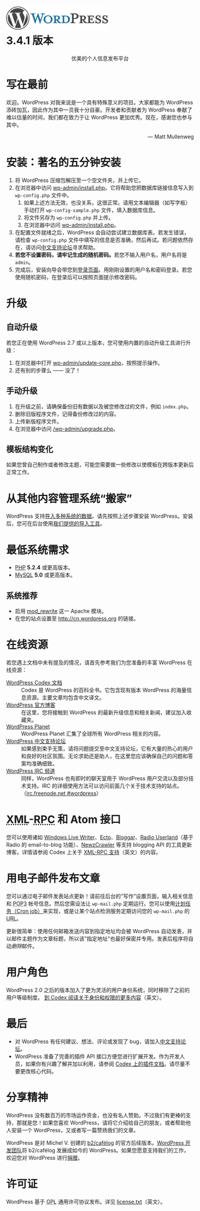 <html xmlns="http://www.w3.org/1999/xhtml">
<head>
	<meta http-equiv="Content-Type" content="text/html; charset=utf-8" />
	<title>WordPress &#8250; 说明</title> 
	<link rel="stylesheet" href="wp-admin/css/install.css?ver=20100228" type="text/css" />
</head>
<body>
<h1 id="logo">
	<a href="http://wordpress.org/"><img alt="WordPress" src="wp-admin/images/wordpress-logo.png" /></a>
	<br /> 3.4.1 版本
</h1>
<p style="text-align: center">优美的个人信息发布平台</p>

<h1>写在最前</h1>
<p>欢迎。WordPress 对我来说是一个具有特殊意义的项目。大家都能为 WordPress 添砖加瓦，因此作为其中一员我十分自豪。开发者和贡献者为 WordPress 奉献了难以估量的时间，我们都在致力于让 WordPress 更加优秀。现在，感谢您也参与其中。</p>
<p style="text-align: right">&#8212; Matt Mullenweg</p>

<h1>安装：著名的五分钟安装</h1>
<ol>
	<li>将 WordPress 压缩包解压至一个空文件夹，并上传它。</li>
	<li>在浏览器中访问 <span class="file"><a href="wp-admin/install.php">wp-admin/install.php</a></span>。它将帮助您把数据库链接信息写入到 <code>wp-config.php</code> 文件中。
		<ol>
			<li>如果上述方法无效，也没关系，这很正常。请用文本编辑器（如写字板）手动打开 <code>wp-config-sample.php</code> 文件，填入数据库信息。</li>
			<li>将文件另存为 <code>wp-config.php</code> 并上传。</li>
			<li>在浏览器中访问 <span class="file"><a href="wp-admin/install.php">wp-admin/install.php</a></span>。</li>
		</ol>
	</li>
	<li>在配置文件就绪之后，WordPress 会自动尝试建立数据库表。若发生错误，请检查 <code>wp-config.php</code> 文件中填写的信息是否准确，然后再试。若问题依然存在，请访问<a href="http://zh-cn.forums.wordpress.org/" title="WordPress 支持论坛">中文支持论坛</a>寻求帮助。</li>
	<li><strong>若您不设置密码，请牢记生成的随机密码。</strong>若您不输入用户名，用户名将是 <code>admin</code>。</li>
	<li>完成后，安装向导会带您到<a href="wp-login.php">登录页面</a>。用刚刚设置的用户名和密码登录。若您使用随机密码，在登录后可以按照页面提示修改密码。</li>
</ol>

<h1>升级</h1>
<h2>自动升级</h2>
<p>若您正在使用 WordPress 2.7 或以上版本，您可使用内置的自动升级工具进行升级：</p>
<ol>
	<li>在浏览器中打开 <span class="file"><a href="wp-admin/update-core.php">wp-admin/update-core.php</a></span>，按照提示操作。</li>
	<li>还有别的步骤么 —— 没了！</li>
</ol>

<h2>手动升级</h2>
<ol>
	<li>在升级之前，请确保备份旧有数据以及被您修改过的文件，例如 <code>index.php</code>。</li>
	<li>删除旧版程序文件，记得备份修改过的内容。</li>
	<li>上传新版程序文件。</li>
	<li>在浏览器中访问 <span class="file"><a href="wp-admin/upgrade.php">/wp-admin/upgrade.php</a>。</span></li>
</ol>

<h2>模板结构变化</h2>
<p>如果您曾自己制作或者修改主题，可能您需要做一些修改以使模板在跨版本更新后正常工作。</p>

<h1>从其他内容管理系统“搬家”</h1>
<p>WordPress 支持<a href="http://codex.wordpress.org/Importing_Content">导入多种系统的数据</a>。请先按照上述步骤安装 WordPress。安装后，您可在后台使用<a href="wp-admin/import.php" title="Import to WordPress">我们提供的导入工具</a>。</p>

<h1>最低系统需求</h1>
<ul>
	<li><a href="http://php.net/">PHP</a> <strong>5.2.4</strong> 或更高版本。</li>
	<li><a href="http://www.mysql.com/">MySQL</a> <strong>5.0</strong> 或更高版本。</li>
</ul>

<h2>系统推荐</h2>
<ul>
	<li>启用 <a href="http://httpd.apache.org/docs/2.2/mod/mod_rewrite.html">mod_rewrite</a> 这一 Apache 模块。</li>
	<li>在您的站点设置至 <a href="http://cn.wordpress.org/">http://cn.wordpress.org</a> 的链接。</li>
</ul>

<h1>在线资源</h1>
<p>若您遇上文档中未有提及的情况，请首先参考我们为您准备的丰富 WordPress 在线资源：</p>
<dl>
	<dt><a href="http://codex.wordpress.org/">WordPress Codex 文档</a></dt>
		<dd>Codex 是 WordPress 的百科全书。它包含现有版本 WordPress 的海量信息资源。主要文章均包含中文译文。</dd>
	<dt><a href="http://wordpress.org/news/">WordPress 官方博客</a></dt>
		<dd>在这里，您将接触到 WordPress 的最新升级信息和相关新闻，建议加入收藏夹。</dd>
	<dt><a href="http://planet.wordpress.org/">WordPress Planet </a></dt>
		<dd>WordPress Planet 汇集了全球所有 WordPress 相关的内容。</dd>
	<dt><a href="http://zh-cn.forums.wordpress.org/forum/issues">WordPress 中文支持论坛</a></dt>
		<dd>如果感到束手无策，请将问题提交至中文支持论坛，它有大量的热心的用户和良好的社区氛围。无论求助还是助人，在这里您应该确保自己的问题和答案均准确细致。</dd>
	<dt><a href="http://codex.wordpress.org/IRC">WordPress IRC 频道</a></dt>
		<dd>同样，WordPress 也有即时的聊天室用于 WordPress 用户交流以及部分技术支持。IRC 的详细使用方法可以访问前面几个关于技术支持的站点。（<a href="irc://irc.freenode.net/wordpress">irc.freenode.net #wordpress</a>）</dd>
</dl>

<h1><abbr title="eXtensible Markup Language">XML</abbr>-<abbr title="Remote Procedure Call">RPC</abbr> 和 Atom 接口</h1>
<p>您可以使用诸如 <a href="http://windowslivewriter.spaces.live.com/">Windows Live Writer</a>、<a href="http://ecto.kung-foo.tv/">Ecto</a>、<a href="http://bloggar.com/">Bloggar</a>、<a href="http://radio.userland.com">Radio Userland</a>（基于 Radio 的 email-to-blog 功能）、<a href="http://www.newzcrawler.com/">NewzCrawler</a> 等支持 blogging API 的工具更新博客。详情请参阅 Codex 上关于 <a href="http://codex.wordpress.org/XML-RPC_Support">XML-RPC 支持</a>（英文）的内容。</p>

<h1>用电子邮件发布文章</h1>
<p>您可以通过电子邮件发表站点更新！请前往后台的“写作”设置页面，输入相关信息和 <abbr title="Post Office Protocol 第三版本">POP3</abbr> 帐号信息。然后您需设法让 <code>wp-mail.php</code> 定期运行。您可以使用<a href="http://en.wikipedia.org/wiki/Cron">计划任务（Cron job）</a>来实现，或是让某个站点检测服务定期访问您的 <code>wp-mail.php</code> 的 <abbr title="Uniform Resource Locator">URL</abbr>。</p>
<p>更新很简单：使用任何邮箱发送内容到指定地址均会被 WordPress 自动发表，并以邮件主题作为文章标题，所以该"指定地址"也最好保密并专用。发表后程序将自动<em>删除</em>邮件。</p>

<h1>用户角色</h1>
<p>WordPress 2.0 之后的版本加入了更为灵活的用户身份系统，同时移除了之前的用户等级制度。 <a href="http://codex.wordpress.org/Roles_and_Capabilities">到 Codex 阅读关于身份和权限的更多内容</a>（英文）。</p>

<h1>最后</h1>
<ul>
	<li>对 WordPress 有任何建议、想法、评论或发现了 bug，请加入<a href="http://zh-cn.forums.wordpress.org/">中文支持论坛</a>。</li>
	<li>WordPress 准备了完善的插件 API 接口方便您进行扩展开发。作为开发人员，如果你有兴趣了解并加以利用，请参阅 <a href="http://codex.wordpress.org/Plugin_API">Codex 上的插件文档</a>。请尽量不要更改核心代码。</li>
</ul>

<h1>分享精神</h1>
<p>WordPress 没有数百万的市场运作资金，也没有名人赞助。不过我们有更棒的支持，那就是您！如果您喜欢 WordPress，请将它介绍给自己的朋友，或者帮助他人安装一个 WordPress，又或者写一篇赞扬我们的文章。</p>

<p>WordPress 是对 Michel V. 创建的 <a href="http://cafelog.com/">b2/caf&#233;log</a> 的官方后续版本。<a href="http://wordpress.org/about/">WordPress 开发团队</a>将 b2/caf&#233;log 发展成如今的 WordPress。如果您愿意支持我们的工作，欢迎您对 WordPress 进行<a href="http://wordpress.org/donate/">捐赠</a>。</p>

<h1>许可证</h1>
<p>WordPress 基于 <abbr title="GNU Public License">GPL</abbr> 通用许可协议发布。详见 <a href="license.txt">license.txt</a>（英文）。</p>


</body>
</html>
